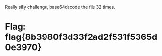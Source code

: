 Really silly challenge, base64decode the file 32 times.
# Flag: flag{8b3980f3d33f2ad2f531f5365d0e3970}